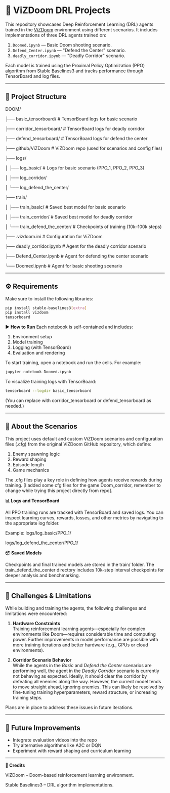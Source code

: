 # 🧠 ViZDoom DRL Projects

This repository showcases Deep Reinforcement Learning (DRL) agents trained in the [ViZDoom](https://github.com/mwydmuch/ViZDoom) environment using different scenarios. It includes implementations of three DRL agents trained on:

1. `Doomed.ipynb` — Basic Doom shooting scenario.
2. `Defend_Center.ipynb` — "Defend the Center" scenario.
3. `deadly_corridor.ipynb` — "Deadly Corridor" scenario.

Each model is trained using the Proximal Policy Optimization (PPO) algorithm from Stable Baselines3 and tracks performance through TensorBoard and log files.

---

## 📁 Project Structure
DOOM/

├── basic_tensorboard/ # TensorBoard logs for basic scenario

├── corridor_tensorboard/ # TensorBoard logs for deadly corridor

├── defend_tensorboard/ # TensorBoard logs for defend the center

├── github/ViZDoom # ViZDoom repo (used for scenarios and config files)

├── logs/

│ ├── log_basic/ # Logs for basic scenario (PPO_1, PPO_2, PPO_3)

│ ├── log_corridor/

│ └── log_defend_the_center/

├── train/

│ ├── train_basic/ # Saved best model for basic scenario

│ ├── train_corridor/ # Saved best model for deadly corridor

│ └── train_defend_the_center/ # Checkpoints of training (10k–100k steps)

├── .vizdoom.ini # Configuration for ViZDoom

├── deadly_corridor.ipynb # Agent for the deadly corridor scenario

├── Defend_Center.ipynb # Agent for defending the center scenario

└── Doomed.ipynb # Agent for basic shooting scenario



---

## ⚙️ Requirements

Make sure to install the following libraries:

```bash
pip install stable-baselines3[extra]
pip install vizdoom
tensorboard
```

**▶️ How to Run**
Each notebook is self-contained and includes:
1. Environment setup
2. Model training
3. Logging (with TensorBoard)
4. Evaluation and rendering

To start training, open a notebook and run the cells. For example:

```bash
jupyter notebook Doomed.ipynb
```

To visualize training logs with TensorBoard:
```bash
tensorboard --logdir basic_tensorboard
```
(You can replace with corridor_tensorboard or defend_tensorboard as needed.)

---

## 🧠 About the Scenarios
This project uses default and custom ViZDoom scenarios and configuration files (.cfg) from the original ViZDoom GitHub repository, which define:
1. Enemy spawning logic
2. Reward shaping
3. Episode length
4. Game mechanics

The .cfg files play a key role in defining how agents receive rewards during training. [I added some cfg files for the game Doom_corridor, remember to change while trying this project directly from repo].

**📊 Logs and TensorBoard**

All PPO training runs are tracked with TensorBoard and saved logs. You can inspect learning curves, rewards, losses, and other metrics by navigating to the appropriate log folder.

Example:
logs/log_basic/PPO_1/

logs/log_defend_the_center/PPO_1/

**📦 Saved Models**

Checkpoints and final trained models are stored in the train/ folder. The train_defend_the_center directory includes 10k-step interval checkpoints for deeper analysis and benchmarking.

---

## 🚧 Challenges & Limitations

While building and training the agents, the following challenges and limitations were encountered:

1. **Hardware Constraints**  
   Training reinforcement learning agents—especially for complex environments like Doom—requires considerable time and computing power. Further improvements in model performance are possible with more training iterations and better hardware (e.g., GPUs or cloud environments).

2. **Corridor Scenario Behavior**  
   While the agents in the *Basic* and *Defend the Center* scenarios are performing well, the agent in the *Deadly Corridor* scenario is currently not behaving as expected. Ideally, it should clear the corridor by defeating all enemies along the way. However, the current model tends to move straight ahead, ignoring enemies. This can likely be resolved by fine-tuning training hyperparameters, reward structure, or increasing training steps.

Plans are in place to address these issues in future iterations.

---

## 🏁 Future Improvements
- Integrate evaluation videos into the repo
- Try alternative algorithms like A2C or DQN
- Experiment with reward shaping and curriculum learning

---

**📎 Credits**

ViZDoom – Doom-based reinforcement learning environment.

Stable Baselines3 – DRL algorithm implementations.

